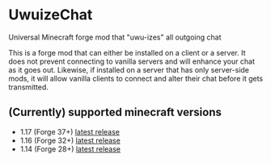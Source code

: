# UwuizeChat
Universal Minecraft forge mod that "uwu-izes" all outgoing chat

This is a forge mod that can either be installed on a client or a server. It does not prevent connecting to vanilla servers and will enhance your chat as it goes out. Likewise, if installed on a server that has only server-side mods, it will allow vanilla clients to connect and alter their chat before it gets transmitted.

## (Currently) supported minecraft versions
* 1.17 (Forge 37+) [latest release](https://github.com/Schoolboy215/UwuizeChat/releases/tag/Minecraft_v1.17)
* 1.16 (Forge 32+) [latest release](https://github.com/Schoolboy215/UwuizeChat/releases/tag/Minecraft_v1.16)
* 1.14 (Forge 28+) [latest release](https://github.com/Schoolboy215/UwuizeChat/releases/tag/Minecraft_v1.14)

